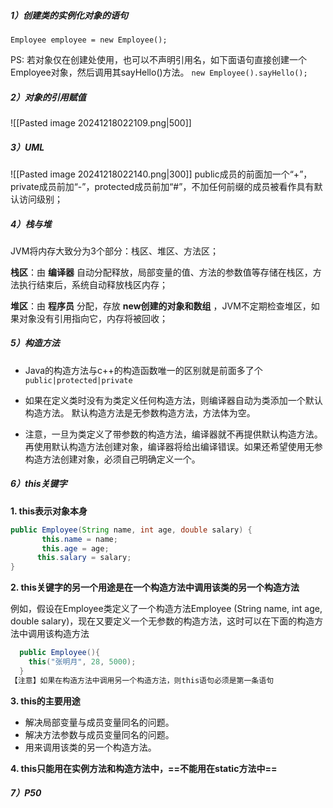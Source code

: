 ##### 1）创建类的实例化对象的语句
`Employee employee = new Employee();`

PS: 若对象仅在创建处使用，也可以不声明引用名，如下面语句直接创建一个Employee对象，然后调用其sayHello()方法。
`new Employee().sayHello();`

##### 2）对象的引用赋值
![[Pasted image 20241218022109.png|500]]

##### 3）UML
![[Pasted image 20241218022140.png|300]]
public成员的前面加一个“+”，private成员前加“-”，protected成员前加“#”，不加任何前缀的成员被看作具有默认访问级别；

##### 4）栈与堆

JVM将内存大致分为3个部分：栈区、堆区、方法区；
	
**栈区**：由 **编译器** 自动分配释放，局部变量的值、方法的参数值等存储在栈区，方法执行结束后，系统自动释放栈区内存；
	
**堆区**：由 **程序员** 分配，存放 **new创建的对象和数组** ，JVM不定期检查堆区，如果对象没有引用指向它，内存将被回收；

##### 5）构造方法
- Java的构造方法与c++的构造函数唯一的区别就是前面多了个`public|protected|private`
	
- 如果在定义类时没有为类定义任何构造方法，则编译器自动为类添加一个默认构造方法。
  默认构造方法是无参数构造方法，方法体为空。
	
- 注意，一旦为类定义了带参数的构造方法，编译器就不再提供默认构造方法。再使用默认构造方法创建对象，编译器将给出编译错误。如果还希望使用无参构造方法创建对象，必须自己明确定义一个。


##### 6）this关键字
**1. this表示对象本身**
```java
public Employee(String name, int age, double salary) {
       this.name = name;
       this.age = age;
      this.salary = salary;
}
```


**2. this关键字的另一个用途是在一个构造方法中调用该类的另一个构造方法**

例如，假设在Employee类定义了一个构造方法Employee (String name, int age, double salary)，现在又要定义一个无参数的构造方法，这时可以在下面的构造方法中调用该构造方法
```java
  public Employee(){
    this("张明月", 28, 5000);
  }
【注意】如果在构造方法中调用另一个构造方法，则this语句必须是第一条语句
```

**3. this的主要用途**
- 解决局部变量与成员变量同名的问题。
- 解决方法参数与成员变量同名的问题。
- 用来调用该类的另一个构造方法。

**4. this只能用在实例方法和构造方法中，==不能用在static方法中==**

##### 7）P50